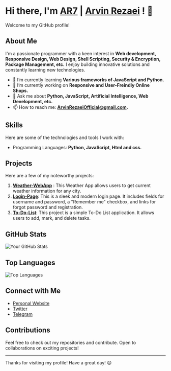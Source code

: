 # Hi there, I'm [AR7](https://arvinrezaei.com) | [Arvin Rezaei](https://arvinrezaei.com) ! 👋

Welcome to my GitHub profile!


## About Me

I'm a passionate programmer with a keen interest in **Web development, Responsive Design, Web Design, Shell Scripting, Security & Encryption, Package Management, etc.** I enjoy building innovative solutions and constantly learning new technologies.

- 🌱 I’m currently learning **Various frameworks of JavaScript and Python.**
- 🔭 I’m currently working on **Responsive and User-Freindly Online Shops.**
- 💬 Ask me about **Python, JavaScript, Artificial Intelligence, Web Development, etc.**
- 📫 How to reach me: **[ArvinRezaeiOfficial@gmail.com](mailto:ArvinRezaeiOfficial@gmail.com).**
<!-- 😄 Pronouns: [Your Pronouns].
- ⚡ Fun fact: [].-->

## Skills

Here are some of the technologies and tools I work with:

- Programming Languages: **Python, JavaScript, Html and css.**
<!-- Frameworks and Libraries: [List of Frameworks/Libraries, e.g., React, Node.js, TensorFlow, etc.]-->
<!-- Tools: [List of Tools, e.g., Docker, Git, VS Code, etc.]
- Databases: [List of Databases, e.g., MySQL, MongoDB, PostgreSQL, etc.]
- Cloud Services: [List of Cloud Services, e.g., AWS, Azure, Google Cloud, etc.]-->

## Projects

Here are a few of my noteworthy projects:

1. **[Weather-WebApp](https://github.com/ThisIsAR7/Weather-WebApp.git)** : This Weather App allows users to get current weather information for any city.
2. **[Login-Page](https://github.com/ThisIsAR7/Login-Page.git)**: This is a sleek and modern login page. It includes fields for username and password, a "Remember me" checkbox, and links for forgot password and registration.
3. **[To-Do-List](https://github.com/ThisIsAR7/To-Do-List.git)**: This project is a simple To-Do List application. It allows users to add, mark, and delete tasks.


## GitHub Stats

![Your GitHub Stats](https://github-readme-stats.vercel.app/api?username=ThisIsAR7&show_icons=true&theme=radical)
<!--img src="https://komarev.com/ghpvc/?username=ThisIsAR7" alt="Profile Views"-->


<!--div align=center>
    <a href="https://git.io/streak-stats" style="margin: auto;"><img src="https://streak-stats.demolab.com?user=ThisIsAR7&theme=dark" alt="GitHub Streak" /></a>
</div-->

## Top Languages

![Top Languages](https://github-readme-stats.vercel.app/api/top-langs/?username=ThisIsAR7&layout=compact&theme=radical)


## Connect with Me

- [Personal Website](https://arvinrezaei.com)
- [Twitter](https://twitter.com/ThisIsAR7)
- [Telegram](https://t.me/ThisIsAR7_TG)
<!-- [LinkedIn](https://www.linkedin.com/in/ThisIsAR7)-->


## Contributions

Feel free to check out my repositories and contribute. Open to collaborations on exciting projects!

---

Thanks for visiting my profile! Have a great day! 😊
